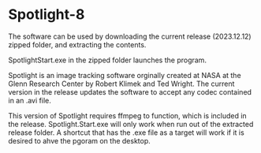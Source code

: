 # Spotlight-8

The software can be used by downloading the current release (2023.12.12) zipped folder, and extracting the contents.

SpotlightStart.exe in the zipped folder launches the program.

Spotlight is an image tracking software orginally created at NASA at the Glenn Research Center by Robert Klimek and Ted Wright. The current version in the release updates the software to accept any codec contained in an .avi file.

This version of Spotlight requires ffmpeg to function, which is included in the release. Spotlight.Start.exe will only work when run out of the extracted release folder. A shortcut that has the .exe file as a target will work if it is desired to ahve the pgoram on the desktop.

